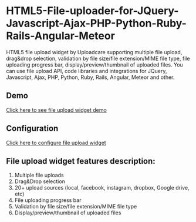 # HTML5-File-uploader-for-JQuery-Javascript-Ajax-PHP-Python-Ruby-Rails-Angular-Meteor

HTML5 file upload widget by Uploadcare supporting multiple file upload, drag&drop selection, validation by file size/file extension/MIME file type, file uploading progress bar, display/preview/thumbnail of uploaded files. You can use file upload API, code libraries and integrations for JQuery, Javascript, Ajax, PHP, Python, Ruby, Rails, Angular, Meteor and other.


## Demo

[Click here to see file upload widget demo](https://uploadcare.com/lp/file_upload/widget2/)


## Configuration

[Click here to configure file upload widget](https://uploadcare.com/widget/configure/)



## File upload widget features description:
1. Multiple file uploads
2. Drag&Drop selection
3. 20+ upload sources (local, facebook, instagram, dropbox, Google drive, etc)
4. File uploading progress bar
5. Validation by file size/file extension/MIME file type
6. Display/preview/thumbnail of uploaded files
